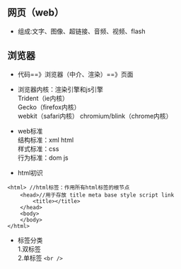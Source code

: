 ## 网页（web）
* 组成:文字、图像、超链接、音频、视频、flash

## 浏览器
* 代码==》浏览器（中介、渲染）==》页面  
* 浏览器内核：渲染引擎和js引擎   
Trident（ie内核）  
Gecko（firefox内核）  
webkit（safari内核）
chromium/blink（chrome内核）    

* web标准  
结构标准：xml html  
样式标准：css  
行为标准：dom  js  

* html初识  

```
<html> //html标签：作用所有html标签的根节点
    <head>//用于存放 title meta base style script link
        <title></title>
    </head>
    <body>
    </body>
</html>
```
*  标签分类  
1.双标签  
2.单标签  ```<br />```
 